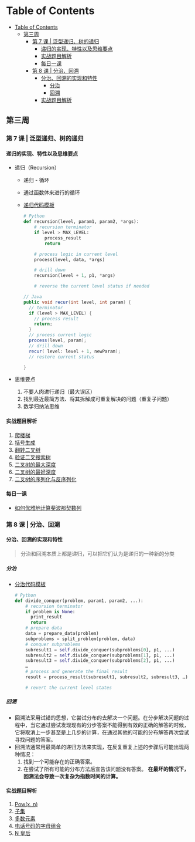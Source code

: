 # Table of Contents

- [Table of Contents](#table-of-contents)
  - [第三周](#第三周)
    - [第 7 课 | 泛型递归、树的递归](#第-7-课--泛型递归树的递归)
      - [递归的实现、特性以及思维要点](#递归的实现特性以及思维要点)
      - [实战题目解析](#实战题目解析)
      - [每日一课](#每日一课)
    - [第 8 课 | 分治、回溯](#第-8-课--分治回溯)
      - [分治、回溯的实现和特性](#分治回溯的实现和特性)
        - [分治](#分治)
        - [回溯](#回溯)
      - [实战题目解析](#实战题目解析-1)

## 第三周

### 第 7 课 | 泛型递归、树的递归

#### 递归的实现、特性以及思维要点

- 递归（Recursion）

  - 递归 - 循环
  - 通过函数体来进行的循环
  - [递归代码模板](https://shimo.im/docs/EICAr9lRPUIPHxsH/)

    ```Python
    # Python
    def recursion(level, param1, param2, *args):
        # recursion terminator
        if level > MAX_LEVEL:
            process_result
            return

        # process logic in current level
        process(level, data, *args)

        # drill down
        recursion(level + 1, p1, *args)

        # reverse the current level status if needed
    ```

    ```JAVA
    // Java
    public void recur(int level, int param) {
      // terminator
      if (level > MAX_LEVEL) {
        // process result
        return;
      }
      // process current logic
      process(level, param);
      // drill down
      recur( level: level + 1, newParam);
      // restore current status

    }
    ```

- 思维要点
  1. 不要人肉进行递归（最大误区）
  2. 找到最近最简方法、将其拆解成可重复解决的问题（重复子问题）
  3. 数学归纳法思维

#### 实战题目解析

1. [爬楼梯](https://leetcode-cn.com/problems/climbing-stairs/)
2. [括号生成](https://leetcode-cn.com/problems/generate-parentheses/)
3. [翻转二叉树](https://leetcode-cn.com/problems/invert-binary-tree/description/)
4. [验证二叉搜索树](https://leetcode-cn.com/problems/validate-binary-search-tree)
5. [二叉树的最大深度](https://leetcode-cn.com/problems/maximum-depth-of-binary-tree)
6. [二叉树的最好深度](https://leetcode-cn.com/problems/minimum-depth-of-binary-tree)
7. [二叉树的序列化与反序列化](https://leetcode-cn.com/problems/serialize-and-deserialize-binary-tree/)

#### 每日一课

- [如何优雅地计算斐波那契数列](https://time.geekbang.org/dailylesson/detail/100028406)

### 第 8 课 | 分治、回溯

#### 分治、回溯的实现和特性

> 分治和回溯本质上都是递归，可以把它们认为是递归的一种新的分类

##### 分治

- [分治代码模板](https://shimo.im/docs/zvlDqLLMFvcAF79A/read)

  ```Python
  # Python
  def divide_conquer(problem, param1, param2, ...):
      # recursion terminator
      if problem is None:
        print_result
        return
      # prepare data
      data = prepare_data(problem)
      subproblems = split_problem(problem, data)
      # conquer subproblems
      subresult1 = self.divide_conquer(subproblems[0], p1, ...)
      subresult2 = self.divide_conquer(subproblems[1], p1, ...)
      subresult3 = self.divide_conquer(subproblems[2], p1, ...)
      …
      # process and generate the final result
      result = process_result(subresult1, subresult2, subresult3, …)

      # revert the current level states
  ```

##### 回溯

- 回溯法采用试错的思想，它尝试分布的去解决一个问题。在分步解决问题的过程中，当它通过尝试发现现有的分步答案不能得到有效的正确的解答的时候，它将取消上一步甚至是上几步的计算，在通过其他的可能的分布解答再次尝试寻找问题的答案。
- 回溯法通常用最简单的递归方法来实现，在反复重复上述的步骤后可能出现两种情况：
  1. 找到一个可能存在的正确答案。
  2. 在尝试了所有可能的分布方法后宣告该问题没有答案。
     **在最坏的情况下，回溯法会导致一次复杂为指数时间的计算。**

#### 实战题目解析

1. [Pow(x, n) ](https://leetcode-cn.com/problems/powx-n/)
2. [子集](https://leetcode-cn.com/problems/subsets/)
3. [多数元素](https://leetcode-cn.com/problems/majority-element/description/)
4. [电话号码的字母组合](https://leetcode-cn.com/problems/letter-combinations-of-a-phone-number/)
5. [N 皇后](https://leetcode-cn.com/problems/n-queens/)
